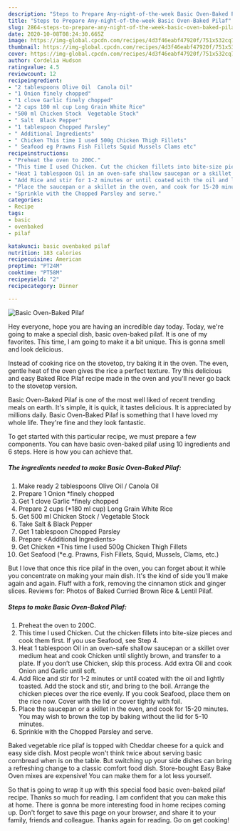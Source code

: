 ```yaml
---
description: "Steps to Prepare Any-night-of-the-week Basic Oven-Baked Pilaf"
title: "Steps to Prepare Any-night-of-the-week Basic Oven-Baked Pilaf"
slug: 2864-steps-to-prepare-any-night-of-the-week-basic-oven-baked-pilaf
date: 2020-10-08T08:24:30.665Z
image: https://img-global.cpcdn.com/recipes/4d3f46eabf47920f/751x532cq70/basic-oven-baked-pilaf-recipe-main-photo.jpg
thumbnail: https://img-global.cpcdn.com/recipes/4d3f46eabf47920f/751x532cq70/basic-oven-baked-pilaf-recipe-main-photo.jpg
cover: https://img-global.cpcdn.com/recipes/4d3f46eabf47920f/751x532cq70/basic-oven-baked-pilaf-recipe-main-photo.jpg
author: Cordelia Hudson
ratingvalue: 4.5
reviewcount: 12
recipeingredient:
- "2 tablespoons Olive Oil  Canola Oil"
- "1 Onion finely chopped"
- "1 clove Garlic finely chopped"
- "2 cups 180 ml cup Long Grain White Rice"
- "500 ml Chicken Stock  Vegetable Stock"
- " Salt  Black Pepper"
- "1 tablespoon Chopped Parsley"
- " Additional Ingredients"
- " Chicken This time I used 500g Chicken Thigh Fillets"
- " Seafood eg Prawns Fish Fillets Squid Mussels Clams etc"
recipeinstructions:
- "Preheat the oven to 200C."
- "This time I used Chicken. Cut the chicken fillets into bite-size pieces and cook them first. If you use Seafood, see Step 4."
- "Heat 1 tablespoon Oil in an oven-safe shallow saucepan or a skillet over medium heat and cook Chicken until slightly brown, and transfer to a plate. If you don’t use Chicken, skip this process. Add extra Oil and cook Onion and Garlic until soft."
- "Add Rice and stir for 1-2 minutes or until coated with the oil and lightly toasted. Add the stock and stir, and bring to the boil. Arrange the chicken pieces over the rice evenly. If you cook Seafood, place them on the rice now. Cover with the lid or cover tightly with foil."
- "Place the saucepan or a skillet in the oven, and cook for 15-20 minutes. You may wish to brown the top by baking without the lid for 5-10 minutes."
- "Sprinkle with the Chopped Parsley and serve."
categories:
- Recipe
tags:
- basic
- ovenbaked
- pilaf

katakunci: basic ovenbaked pilaf 
nutrition: 183 calories
recipecuisine: American
preptime: "PT24M"
cooktime: "PT58M"
recipeyield: "2"
recipecategory: Dinner

---
```



![Basic Oven-Baked Pilaf](https://img-global.cpcdn.com/recipes/4d3f46eabf47920f/751x532cq70/basic-oven-baked-pilaf-recipe-main-photo.jpg)

Hey everyone, hope you are having an incredible day today. Today, we're going to make a special dish, basic oven-baked pilaf. It is one of my favorites. This time, I am going to make it a bit unique. This is gonna smell and look delicious.

Instead of cooking rice on the stovetop, try baking it in the oven. The even, gentle heat of the oven gives the rice a perfect texture. Try this delicious and easy Baked Rice Pilaf recipe made in the oven and you&#39;ll never go back to the stovetop version.

Basic Oven-Baked Pilaf is one of the most well liked of recent trending meals on earth. It's simple, it is quick, it tastes delicious. It is appreciated by millions daily. Basic Oven-Baked Pilaf is something that I have loved my whole life. They're fine and they look fantastic.


To get started with this particular recipe, we must prepare a few components. You can have basic oven-baked pilaf using 10 ingredients and 6 steps. Here is how you can achieve that.

<!--inarticleads1-->

##### The ingredients needed to make Basic Oven-Baked Pilaf:

1. Make ready 2 tablespoons Olive Oil / Canola Oil
1. Prepare 1 Onion *finely chopped
1. Get 1 clove Garlic *finely chopped
1. Prepare 2 cups (*180 ml cup) Long Grain White Rice
1. Get 500 ml Chicken Stock / Vegetable Stock
1. Take  Salt &amp; Black Pepper
1. Get 1 tablespoon Chopped Parsley
1. Prepare  &lt;Additional Ingredients&gt;
1. Get  Chicken *This time I used 500g Chicken Thigh Fillets
1. Get  Seafood (*e.g. Prawns, Fish Fillets, Squid, Mussels, Clams, etc.)


But I love that once this rice pilaf in the oven, you can forget about it while you concentrate on making your main dish. It&#39;s the kind of side you&#39;ll make again and again. Fluff with a fork, removing the cinnamon stick and ginger slices. Reviews for: Photos of Baked Curried Brown Rice &amp; Lentil Pilaf. 

<!--inarticleads2-->

##### Steps to make Basic Oven-Baked Pilaf:

1. Preheat the oven to 200C.
1. This time I used Chicken. Cut the chicken fillets into bite-size pieces and cook them first. If you use Seafood, see Step 4.
1. Heat 1 tablespoon Oil in an oven-safe shallow saucepan or a skillet over medium heat and cook Chicken until slightly brown, and transfer to a plate. If you don’t use Chicken, skip this process. Add extra Oil and cook Onion and Garlic until soft.
1. Add Rice and stir for 1-2 minutes or until coated with the oil and lightly toasted. Add the stock and stir, and bring to the boil. Arrange the chicken pieces over the rice evenly. If you cook Seafood, place them on the rice now. Cover with the lid or cover tightly with foil.
1. Place the saucepan or a skillet in the oven, and cook for 15-20 minutes. You may wish to brown the top by baking without the lid for 5-10 minutes.
1. Sprinkle with the Chopped Parsley and serve.


Baked vegetable rice pilaf is topped with Cheddar cheese for a quick and easy side dish. Most people won&#39;t think twice about serving basic cornbread when is on the table. But switching up your side dishes can bring a refreshing change to a classic comfort food dish. Store-bought Easy Bake Oven mixes are expensive! You can make them for a lot less yourself. 

So that is going to wrap it up with this special food basic oven-baked pilaf recipe. Thanks so much for reading. I am confident that you can make this at home. There is gonna be more interesting food in home recipes coming up. Don't forget to save this page on your browser, and share it to your family, friends and colleague. Thanks again for reading. Go on get cooking!
